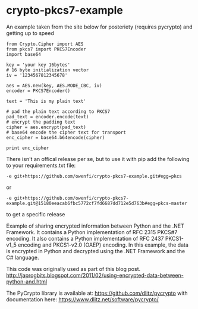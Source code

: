 crypto-pkcs7-example
====================

An example taken from the site below for posteriety (requires pycrypto)
and getting up to speed

    from Crypto.Cipher import AES
    from pkcs7 import PKCS7Encoder
    import base64
    
    key = 'your key 16bytes'
    # 16 byte initialization vector
    iv = '1234567812345678'
    
    aes = AES.new(key, AES.MODE_CBC, iv)
    encoder = PKCS7Encoder()
    
    text = 'This is my plain text'
    
    # pad the plain text according to PKCS7
    pad_text = encoder.encode(text)
    # encrypt the padding text
    cipher = aes.encrypt(pad_text)
    # base64 encode the cipher text for transport
    enc_cipher = base64.b64encode(cipher)
    
    print enc_cipher

There isn't an offical release per se, but to use it with pip add the following to your requirements.txt file:

`-e git+https://github.com/owenfi/crypto-pkcs7-example.git#egg=pkcs`

or

`-e git+https://github.com/owenfi/crypto-pkcs7-example.git@15180eeacab6fbc5772cf7fd6687dd712e5d763b#egg=pkcs-master`

to get a specific release

Example of sharing encrypted information between Python and the .NET Framework. It contains a Python implementation of RFC 2315 PKCS#7 encoding. It also contains a Python implementation of RFC 2437 PKCS1-v1_5 encoding and PKCS1-v2.0 (OAEP) encoding. In this example, the data is encrypted in Python and decrypted using the .NET Framework and the C# language.

This code was originally used as part of this blog post.
http://japrogbits.blogspot.com/2011/02/using-encrypted-data-between-python-and.html

The PyCrypto library is available at:
https://github.com/dlitz/pycrypto
with documentation here:
https://www.dlitz.net/software/pycrypto/

